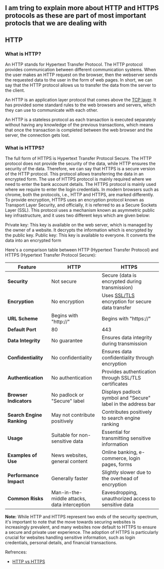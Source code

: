 ## I am tring to explain more about HTTP and HTTPS protocols as these are part of most important protocls that we are dealing with 

## HTTP 
### What is HTTP? 
An HTTP stands for Hypertext Transfer Protocol. The HTTP protocol provides communication between different communication systems. When the user makes an HTTP request on the browser, then the webserver sends the requested data to the user in the form of web pages. In short, we can say that the HTTP protocol allows us to transfer the data from the server to the client.

An HTTP is an application layer protocol that comes above the [TCP layer](https://github.com/AymanMoElhussiny/protocol-doc/blob/07446800c04923c8a1644b632145d204329659c9/TCP/README.md). It has provided some standard rules to the web browsers and servers, which they can use to communicate with each other.

An HTTP is a stateless protocol as each transaction is executed separately without having any knowledge of the previous transactions, which means that once the transaction is completed between the web browser and the server, the connection gets lost.


### What is HTTPS?
The full form of HTTPS is Hypertext Transfer Protocol Secure. The HTTP protocol does not provide the security of the data, while HTTP ensures the security of the data. Therefore, we can say that HTTPS is a secure version of the HTTP protocol. This protocol allows transferring the data in an encrypted form. The use of HTTPS protocol is mainly required where we need to enter the bank account details. The HTTPS protocol is mainly used where we require to enter the login credentials. In modern browsers such as chrome, both the protocols, i.e., HTTP and HTTPS, are marked differently. To provide encryption, HTTPS uses an encryption protocol known as Transport Layer Security, and officially, it is referred to as a Secure Sockets Layer (SSL). This protocol uses a mechanism known as asymmetric public key infrastructure, and it uses two different keys which are given below:

Private key: This key is available on the web server, which is managed by the owner of a website.
It decrypts the information which is encrypted by the public key.
Public key: This key is available to everyone. It converts the data into an encrypted form

Here's a comparison table between HTTP (Hypertext Transfer Protocol) and HTTPS (Hypertext Transfer Protocol Secure):

| Feature                            | HTTP                                | HTTPS                                               |
|------------------------------------|-------------------------------------|-----------------------------------------------------|
| **Security**                       | Not secure                          | Secure (data is encrypted during transmission)      |
| **Encryption**                     | No encryption                       | Uses [SSL/TLS](SSL-TLS) encryption for secure data transfer    |
| **URL Scheme**                     | Begins with "http://"                | Begins with "https://"                               |
| **Default Port**                   | 80                                  | 443                                                 |
| **Data Integrity**                 | No guarantee                        | Ensures data integrity during transmission          |
| **Confidentiality**                 | No confidentiality                  | Ensures data confidentiality through encryption     |
| **Authentication**                 | No authentication                   | Provides authentication through SSL/TLS certificates|
| **Browser Indicators**              | No padlock or "Secure" label        | Displays padlock symbol and "Secure" label in the address bar |
| **Search Engine Ranking**           | May not contribute positively      | Contributes positively to search engine ranking      |
| **Usage**                          | Suitable for non-sensitive data    | Essential for transmitting sensitive information     |
| **Examples of Use**                 | News websites, general content      | Online banking, e-commerce, login pages, forms        |
| **Performance Impact**              | Generally faster                    | Slightly slower due to the overhead of encryption   |
| **Common Risks**                    | Man-in-the-middle attacks, data interception | Eavesdropping, unauthorized access to sensitive data |

**Note:** While HTTP and HTTPS represent two ends of the security spectrum, it's important to note that the move towards securing websites is increasingly prevalent, and many websites now default to HTTPS to ensure a secure and private user experience. The adoption of HTTPS is particularly crucial for websites handling sensitive information, such as login credentials, personal details, and financial transactions.

Refrences:
- [HTTP vs HTTPS](https://www.javatpoint.com/http-vs-https)
